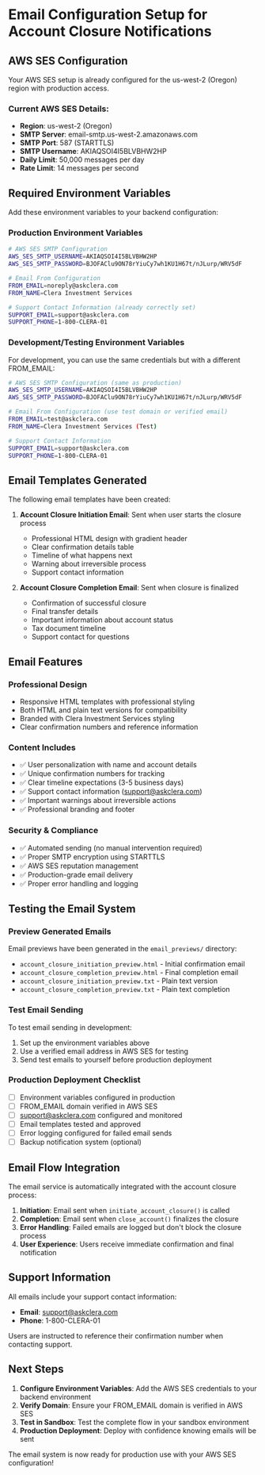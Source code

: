 # Email Configuration Setup for Account Closure Notifications

## AWS SES Configuration

Your AWS SES setup is already configured for the us-west-2 (Oregon) region with production access.

### Current AWS SES Details:
- **Region**: us-west-2 (Oregon)
- **SMTP Server**: email-smtp.us-west-2.amazonaws.com
- **SMTP Port**: 587 (STARTTLS)
- **SMTP Username**: AKIAQSOI4I5BLVBHW2HP
- **Daily Limit**: 50,000 messages per day
- **Rate Limit**: 14 messages per second

## Required Environment Variables

Add these environment variables to your backend configuration:

### Production Environment Variables
```bash
# AWS SES SMTP Configuration
AWS_SES_SMTP_USERNAME=AKIAQSOI4I5BLVBHW2HP
AWS_SES_SMTP_PASSWORD=BJOFAClu9ON78rYiuCy7wh1KU1H67t/nJLurp/WRV5dF

# Email From Configuration
FROM_EMAIL=noreply@askclera.com
FROM_NAME=Clera Investment Services

# Support Contact Information (already correctly set)
SUPPORT_EMAIL=support@askclera.com
SUPPORT_PHONE=1-800-CLERA-01
```

### Development/Testing Environment Variables
For development, you can use the same credentials but with a different FROM_EMAIL:

```bash
# AWS SES SMTP Configuration (same as production)
AWS_SES_SMTP_USERNAME=AKIAQSOI4I5BLVBHW2HP
AWS_SES_SMTP_PASSWORD=BJOFAClu9ON78rYiuCy7wh1KU1H67t/nJLurp/WRV5dF

# Email From Configuration (use test domain or verified email)
FROM_EMAIL=test@askclera.com
FROM_NAME=Clera Investment Services (Test)

# Support Contact Information
SUPPORT_EMAIL=support@askclera.com
SUPPORT_PHONE=1-800-CLERA-01
```

## Email Templates Generated

The following email templates have been created:

1. **Account Closure Initiation Email**: Sent when user starts the closure process
   - Professional HTML design with gradient header
   - Clear confirmation details table
   - Timeline of what happens next
   - Warning about irreversible process
   - Support contact information

2. **Account Closure Completion Email**: Sent when closure is finalized
   - Confirmation of successful closure
   - Final transfer details
   - Important information about account status
   - Tax document timeline
   - Support contact for questions

## Email Features

### Professional Design
- Responsive HTML templates with professional styling
- Both HTML and plain text versions for compatibility
- Branded with Clera Investment Services styling
- Clear confirmation numbers and reference information

### Content Includes
- ✅ User personalization with name and account details
- ✅ Unique confirmation numbers for tracking
- ✅ Clear timeline expectations (3-5 business days)
- ✅ Support contact information (support@askclera.com)
- ✅ Important warnings about irreversible actions
- ✅ Professional branding and footer

### Security & Compliance
- ✅ Automated sending (no manual intervention required)
- ✅ Proper SMTP encryption using STARTTLS
- ✅ AWS SES reputation management
- ✅ Production-grade email delivery
- ✅ Proper error handling and logging

## Testing the Email System

### Preview Generated Emails
Email previews have been generated in the `email_previews/` directory:
- `account_closure_initiation_preview.html` - Initial confirmation email
- `account_closure_completion_preview.html` - Final completion email
- `account_closure_initiation_preview.txt` - Plain text version
- `account_closure_completion_preview.txt` - Plain text completion

### Test Email Sending
To test email sending in development:

1. Set up the environment variables above
2. Use a verified email address in AWS SES for testing
3. Send test emails to yourself before production deployment

### Production Deployment Checklist

- [ ] Environment variables configured in production
- [ ] FROM_EMAIL domain verified in AWS SES
- [ ] support@askclera.com configured and monitored
- [ ] Email templates tested and approved
- [ ] Error logging configured for failed email sends
- [ ] Backup notification system (optional)

## Email Flow Integration

The email service is automatically integrated with the account closure process:

1. **Initiation**: Email sent when `initiate_account_closure()` is called
2. **Completion**: Email sent when `close_account()` finalizes the closure
3. **Error Handling**: Failed emails are logged but don't block the closure process
4. **User Experience**: Users receive immediate confirmation and final notification

## Support Information

All emails include your support contact information:
- **Email**: support@askclera.com
- **Phone**: 1-800-CLERA-01

Users are instructed to reference their confirmation number when contacting support.

## Next Steps

1. **Configure Environment Variables**: Add the AWS SES credentials to your backend environment
2. **Verify Domain**: Ensure your FROM_EMAIL domain is verified in AWS SES
3. **Test in Sandbox**: Test the complete flow in your sandbox environment
4. **Production Deployment**: Deploy with confidence knowing emails will be sent

The email system is now ready for production use with your AWS SES configuration! 